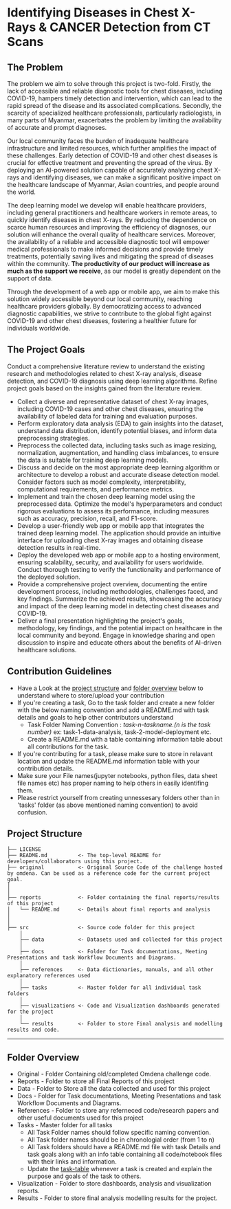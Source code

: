 # Identifying Diseases in Chest X-Rays & CANCER Detection from CT Scans

## The Problem 
The problem we aim to solve through this project is two-fold. Firstly, the lack of accessible and reliable diagnostic tools for chest diseases, including COVID-19, hampers timely detection and intervention, which can lead to the rapid spread of the disease and its associated complications. Secondly, the scarcity of specialized healthcare professionals, particularly radiologists, in many parts of Myanmar, exacerbates the problem by limiting the availability of accurate and prompt diagnoses.

Our local community faces the burden of inadequate healthcare infrastructure and limited resources, which further amplifies the impact of these challenges. Early detection of COVID-19 and other chest diseases is crucial for effective treatment and preventing the spread of the virus. By deploying an AI-powered solution capable of accurately analyzing chest X-rays and identifying diseases, we can make a significant positive impact on the healthcare landscape of Myanmar, Asian countries, and people around the world.
 
The deep learning model we develop will enable healthcare providers, including general practitioners and healthcare workers in remote areas, to quickly identify diseases in chest X-rays. By reducing the dependence on scarce human resources and improving the efficiency of diagnoses, our solution will enhance the overall quality of healthcare services. Moreover, the availability of a reliable and accessible diagnostic tool will empower medical professionals to make informed decisions and provide timely treatments, potentially saving lives and mitigating the spread of diseases within the community. **The productivity of our product will increase as much as the support we receive**, as our model is greatly dependent on the support of data.
 
Through the development of a web app or mobile app, we aim to make this solution widely accessible beyond our local community, reaching healthcare providers globally. By democratizing access to advanced diagnostic capabilities, we strive to contribute to the global fight against COVID-19 and other chest diseases, fostering a healthier future for individuals worldwide.

## The Project Goals
Conduct a comprehensive literature review to understand the existing research and methodologies related to chest X-ray analysis, disease detection, and COVID-19 diagnosis using deep learning algorithms. Refine project goals based on the insights gained from the literature review.
- Collect a diverse and representative dataset of chest X-ray images, including COVID-19 cases and other chest diseases, ensuring the availability of labeled data for training and evaluation purposes.
- Perform exploratory data analysis (EDA) to gain insights into the dataset, understand data distribution, identify potential biases, and inform data preprocessing strategies.
- Preprocess the collected data, including tasks such as image resizing, normalization, augmentation, and handling class imbalances, to ensure the data is suitable for training deep learning models.
- Discuss and decide on the most appropriate deep learning algorithm or architecture to develop a robust and accurate disease detection model. Consider factors such as model complexity, interpretability, computational requirements, and performance metrics.
- Implement and train the chosen deep learning model using the preprocessed data. Optimize the model's hyperparameters and conduct rigorous evaluations to assess its performance, including measures such as accuracy, precision, recall, and F1-score.
- Develop a user-friendly web app or mobile app that integrates the trained deep learning model. The application should provide an intuitive interface for uploading chest X-ray images and obtaining disease detection results in real-time.
- Deploy the developed web app or mobile app to a hosting environment, ensuring scalability, security, and availability for users worldwide. Conduct thorough testing to verify the functionality and performance of the deployed solution.
- Provide a comprehensive project overview, documenting the entire development process, including methodologies, challenges faced, and key findings. Summarize the achieved results, showcasing the accuracy and impact of the deep learning model in detecting chest diseases and COVID-19.
- Deliver a final presentation highlighting the project's goals, methodology, key findings, and the potential impact on healthcare in the local community and beyond. Engage in knowledge sharing and open discussion to inspire and educate others about the benefits of AI-driven healthcare solutions.

## Contribution Guidelines
- Have a Look at the [project structure](#project-structure) and [folder overview](#folder-overview) below to understand where to store/upload your contribution
- If you're creating a task, Go to the task folder and create a new folder with the below naming convention and add a README.md with task details and goals to help other contributors understand
    - Task Folder Naming Convention : _task-n-taskname.(n is the task number)_  ex: task-1-data-analysis, task-2-model-deployment etc.
    - Create a README.md with a table containing information table about all contributions for the task.
- If you're contributing for a task, please make sure to store in relavant location and update the README.md information table with your contribution details.
- Make sure your File names(jupyter notebooks, python files, data sheet file names etc) has proper naming to help others in easily identifing them.
- Please restrict yourself from creating unnessesary folders other than in 'tasks' folder (as above mentioned naming convention) to avoid confusion.
  

## Project Structure

    ├── LICENSE
    ├── README.md          <- The top-level README for developers/collaborators using this project.
    ├── original           <- Original Source Code of the challenge hosted by omdena. Can be used as a reference code for the current project goal.
    │ 
    │
    ├── reports            <- Folder containing the final reports/results of this project
    │   └── README.md      <- Details about final reports and analysis
    │ 
    │   
    ├── src                <- Source code folder for this project
        │
        ├── data           <- Datasets used and collected for this project
        │   
        ├── docs           <- Folder for Task documentations, Meeting Presentations and task Workflow Documents and Diagrams.
        │
        ├── references     <- Data dictionaries, manuals, and all other explanatory references used 
        │
        ├── tasks          <- Master folder for all individual task folders
        │
        ├── visualizations <- Code and Visualization dashboards generated for the project
        │
        └── results        <- Folder to store Final analysis and modelling results and code.
--------

## Folder Overview

- Original          - Folder Containing old/completed Omdena challenge code.
- Reports           - Folder to store all Final Reports of this project
- Data              - Folder to Store all the data collected and used for this project 
- Docs              - Folder for Task documentations, Meeting Presentations and task Workflow Documents and Diagrams.
- References        - Folder to store any referneced code/research papers and other useful documents used for this project
- Tasks             - Master folder for all tasks
  - All Task Folder names should follow specific naming convention.
  - All Task folder names should be in chronologial order (from 1 to n)
  - All Task folders should have a README.md file with task Details and task goals along with an info table containing all code/notebook files with their links and information.
  - Update the [task-table](./src/tasks/README.md#task-table) whenever a task is created and explain the purpose and goals of the task to others.
- Visualization     - Folder to store dashboards, analysis and visualization reports.
- Results           - Folder to store final analysis modelling results for the project.


#
